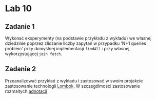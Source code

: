 # Lab 10

## Zadanie 1

Wykonać eksperymenty (na podstawie przykładu z wykładu) we własnej dziedzinie poprzez zliczanie liczby zapytań w
przypadku 'N+1 queries problem' przy domyślnej implementacji `findAll` i przy własnej, wykorzystującej `join fetch`.

## Zadanie 2

Przeanalizować przykład z wykładu i zastosować w swoim projekcie zastosowanie
technologii [Lombok](https://projectlombok.org). W szczególmości zastosowanie
rozmaitych [adnotacji](https://projectlombok.org/features/)
